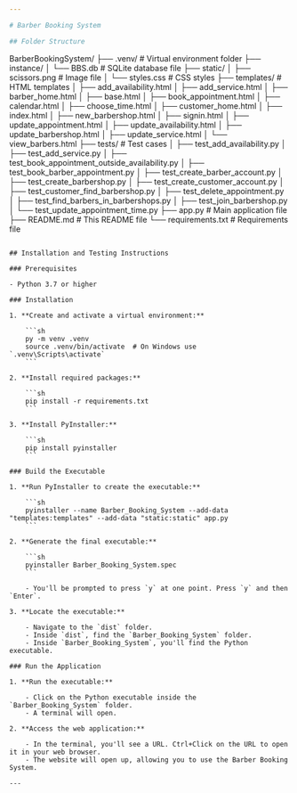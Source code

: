 ```yaml
---

# Barber Booking System

## Folder Structure

```
BarberBookingSystem/
├── .venv/                      # Virtual environment folder
├── instance/
│   └── BBS.db                  # SQLite database file
├── static/
│   ├── scissors.png            # Image file
│   └── styles.css              # CSS styles
├── templates/                  # HTML templates
│   ├── add_availability.html
│   ├── add_service.html
│   ├── barber_home.html
│   ├── base.html
│   ├── book_appointment.html
│   ├── calendar.html
│   ├── choose_time.html
│   ├── customer_home.html
│   ├── index.html
│   ├── new_barbershop.html
│   ├── signin.html
│   ├── update_appointment.html
│   ├── update_availability.html
│   ├── update_barbershop.html
│   ├── update_service.html
│   └── view_barbers.html
├── tests/                      # Test cases
│   ├── test_add_availability.py
│   ├── test_add_service.py
│   ├── test_book_appointment_outside_availability.py
│   ├── test_book_barber_appointment.py
│   ├── test_create_barber_account.py
│   ├── test_create_barbershop.py
│   ├── test_create_customer_account.py
│   ├── test_customer_find_barbershop.py
│   ├── test_delete_appointment.py
│   ├── test_find_barbers_in_barbershops.py
│   ├── test_join_barbershop.py
│   └── test_update_appointment_time.py
├── app.py                      # Main application file
├── README.md                   # This README file
└── requirements.txt            # Requirements file
```

## Installation and Testing Instructions

### Prerequisites

- Python 3.7 or higher

### Installation

1. **Create and activate a virtual environment:**

    ```sh
    py -m venv .venv
    source .venv/bin/activate  # On Windows use `.venv\Scripts\activate`
    ```

2. **Install required packages:**

    ```sh
    pip install -r requirements.txt
    ```

3. **Install PyInstaller:**

    ```sh
    pip install pyinstaller
    ```

### Build the Executable

1. **Run PyInstaller to create the executable:**

    ```sh
    pyinstaller --name Barber_Booking_System --add-data "templates:templates" --add-data "static:static" app.py
    ```

2. **Generate the final executable:**

    ```sh
    pyinstaller Barber_Booking_System.spec
    ```

    - You'll be prompted to press `y` at one point. Press `y` and then `Enter`.

3. **Locate the executable:**

    - Navigate to the `dist` folder.
    - Inside `dist`, find the `Barber_Booking_System` folder.
    - Inside `Barber_Booking_System`, you'll find the Python executable.

### Run the Application

1. **Run the executable:**

    - Click on the Python executable inside the `Barber_Booking_System` folder.
    - A terminal will open.

2. **Access the web application:**

    - In the terminal, you'll see a URL. Ctrl+Click on the URL to open it in your web browser.
    - The website will open up, allowing you to use the Barber Booking System.

---
```

